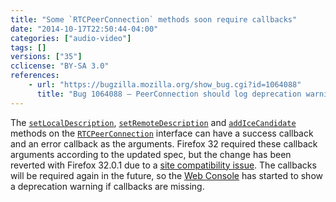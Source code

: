 ```yaml
---
title: "Some `RTCPeerConnection` methods soon require callbacks"
date: "2014-10-17T22:50:44-04:00"
categories: ["audio-video"]
tags: []
versions: ["35"]
cclicense: "BY-SA 3.0"
references:
    - url: "https://bugzilla.mozilla.org/show_bug.cgi?id=1064088"
      title: "Bug 1064088 – PeerConnection should log deprecation warnings when required callbacks are missing."
---
```

The [`setLocalDescription`](https://developer.mozilla.org/en-US/docs/Web/API/RTCPeerConnection.setLocalDescription), [`setRemoteDescription`](https://developer.mozilla.org/en-US/docs/Web/API/RTCPeerConnection.setRemoteDescription) and [`addIceCandidate`](https://developer.mozilla.org/en-US/docs/Web/API/RTCPeerConnection.addIceCandidate) methods on the [`RTCPeerConnection`](https://developer.mozilla.org/en-US/docs/Web/API/RTCPeerConnection) interface can have a success callback and an error callback as the arguments. Firefox 32 required these callback arguments according to the updated spec, but the change has been reverted with Firefox 32.0.1 due to a [site compatibility issue](https://bugzilla.mozilla.org/show_bug.cgi?id=1063971). The callbacks will be required again in the future, so the [Web Console](https://developer.mozilla.org/en-US/docs/Tools/Web_Console) has started to show a deprecation warning if callbacks are missing.
